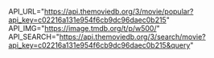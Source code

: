 API_URL="https://api.themoviedb.org/3/movie/popular?api_key=c02216a131e954f6cb9dc96daec0b215"
API_IMG="https://image.tmdb.org/t/p/w500/"
API_SEARCH="https://api.themoviedb.org/3/search/movie?api_key=c02216a131e954f6cb9dc96daec0b215&query"
